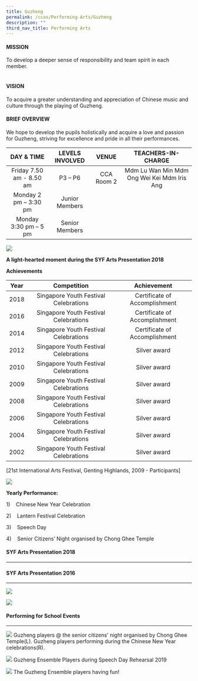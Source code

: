 ```yaml
---
title: Guzheng
permalink: /ccas/Performing-Arts/Guzheng
description: ""
third_nav_title: Performing Arts
---
```

#### MISSION

To develop a deeper sense of responsibility and team spirit in each member.  
 

#### VISION

To acquire a greater understanding and appreciation of Chinese music and culture through the playing of Guzheng.  

  

#### BRIEF OVERVIEW

We hope to develop the pupils holistically and acquire a love and passion for Guzheng, striving for excellence and pride in all their performances.

| DAY & TIME | LEVELS INVOLVED | VENUE | TEACHERS-IN-CHARGE |
|:---:|:---:|:---:|:---:|
| Friday 7.50 am - 8.50 am | P3 – P6 | CCA Room 2 | Mdm Lu Wan Min  Mdm Ong Wei Kei         Mdm Iris Ang |
| Monday 2 pm – 3:30 pm | Junior Members |  |  |
|  Monday 3:30 pm – 5 pm | Senior Members |  |  |

![](/images/Performing%20Arts/Guzheng/gz1.jpg)

**A light-hearted moment during the SYF Arts Presentation 2018**

**Achievements**

| Year | Competition | Achievement |
|:---:|:---:|:---:|
|  2018 | Singapore Youth Festival Celebrations  | Certificate of Accomplishment  |
|  2016 | Singapore Youth Festival Celebrations  | Certificate of Accomplishment  |
|  2014 | Singapore Youth Festival Celebrations  | Certificate of Accomplishment  |
|  2012 | Singapore Youth Festival Celebrations  | Silver award |
|  2010 | Singapore Youth Festival Celebrations  | Silver award |
|  2009  | Singapore Youth Festival Celebrations  | Silver award |
| 2008 | Singapore Youth Festival Celebrations  | Silver award |
| 2006 | Singapore Youth Festival Celebrations  | Silver award |
| 2004 | Singapore Youth Festival Celebrations  | Silver award |
| 2002 | Singapore Youth Festival Celebrations  | Silver award |

[21st International Arts Festival, Genting Highlands, 2009 - Participants]

![](/images/Performing%20Arts/Guzheng/Guzheng3.jpg)

**Yearly Performance:**

1)    Chinese New Year Celebration

2)    Lantern Festival Celebration

3)    Speech Day

4)    Senior Citizens’ Night organised by Chong Ghee Temple

#### SYF Arts Presentation 2018
--------------------------

#### SYF Arts Presentation 2016
--------------------------

![](/images/Performing%20Arts/Guzheng/1231.jpg)

![](/images/Performing%20Arts/Guzheng/gz23.png)

#### Performing for School Events
----------------------------

![](/images/Performing%20Arts/Guzheng/gz34.png)
Guzheng players @ the senior citizens' night organised by Chong Ghee Temple(L). Guzheng players performing during the Chinese New Year celebrations(R).

![](/images/Performing%20Arts/Guzheng/123G1.jpg)
Guzheng Ensemble Players during Speech Day Rehearsal 2019

![](/images/Performing%20Arts/Guzheng/123G2.jpg)
The Guzheng Ensemble players having fun!